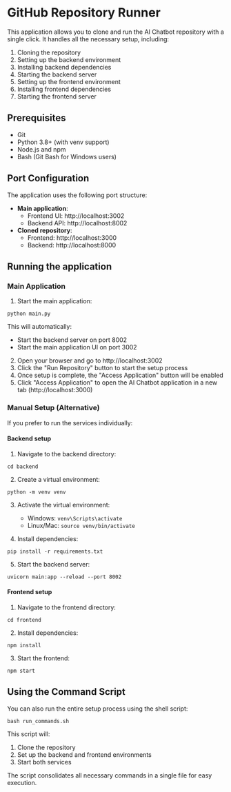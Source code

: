 # GitHub Repository Runner

This application allows you to clone and run the AI Chatbot repository with a single click. It handles all the necessary setup, including:

1. Cloning the repository
2. Setting up the backend environment
3. Installing backend dependencies
4. Starting the backend server
5. Setting up the frontend environment
6. Installing frontend dependencies
7. Starting the frontend server

## Prerequisites

- Git
- Python 3.8+ (with venv support)
- Node.js and npm
- Bash (Git Bash for Windows users)

## Port Configuration

The application uses the following port structure:
- **Main application**: 
  - Frontend UI: http://localhost:3002
  - Backend API: http://localhost:8002
- **Cloned repository**: 
  - Frontend: http://localhost:3000
  - Backend: http://localhost:8000

## Running the application

### Main Application

1. Start the main application:

```
python main.py
```

This will automatically:
- Start the backend server on port 8002
- Start the main application UI on port 3002

2. Open your browser and go to http://localhost:3002
3. Click the "Run Repository" button to start the setup process
4. Once setup is complete, the "Access Application" button will be enabled
5. Click "Access Application" to open the AI Chatbot application in a new tab (http://localhost:3000)

### Manual Setup (Alternative)

If you prefer to run the services individually:

#### Backend setup

1. Navigate to the backend directory:
```
cd backend
```

2. Create a virtual environment:
```
python -m venv venv
```

3. Activate the virtual environment:
   - Windows: `venv\Scripts\activate`
   - Linux/Mac: `source venv/bin/activate`

4. Install dependencies:
```
pip install -r requirements.txt
```

5. Start the backend server:
```
uvicorn main:app --reload --port 8002
```

#### Frontend setup

1. Navigate to the frontend directory:
```
cd frontend
```

2. Install dependencies:
```
npm install
```

3. Start the frontend:
```
npm start
```

## Using the Command Script

You can also run the entire setup process using the shell script:

```
bash run_commands.sh
```

This script will:
1. Clone the repository
2. Set up the backend and frontend environments
3. Start both services

The script consolidates all necessary commands in a single file for easy execution.
